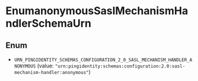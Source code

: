 

# EnumanonymousSaslMechanismHandlerSchemaUrn

## Enum


* `URN_PINGIDENTITY_SCHEMAS_CONFIGURATION_2_0_SASL_MECHANISM_HANDLER_ANONYMOUS` (value: `"urn:pingidentity:schemas:configuration:2.0:sasl-mechanism-handler:anonymous"`)




